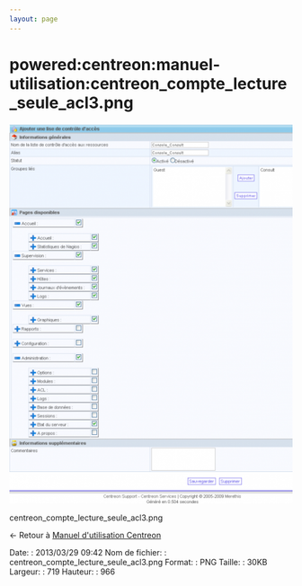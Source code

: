 ```yaml
---
layout: page
---
```


powered:centreon:manuel-utilisation:centreon\_compte\_lecture\_seule\_acl3.png
==============================================================================

[![centreon\_compte\_lecture\_seule\_acl3.png](../../../../assets/media/powered/centreon/manuel-utilisation/centreon_compte_lecture_seule_acl3.png@cache=&w=521&h=700 "centreon_compte_lecture_seule_acl3.png")](../../../../assets/media/powered/centreon/manuel-utilisation/centreon_compte_lecture_seule_acl3.png@cache= "Afficher le fichier original")

centreon\_compte\_lecture\_seule\_acl3.png

← Retour à [Manuel d'utilisation
Centreon](../../../../centreon/manuel-utilisation/start.html "centreon:manuel-utilisation:start")

Date:
:   2013/03/29 09:42
Nom de fichier:
:   centreon\_compte\_lecture\_seule\_acl3.png
Format:
:   PNG
Taille:
:   30KB
Largeur:
:   719
Hauteur:
:   966

